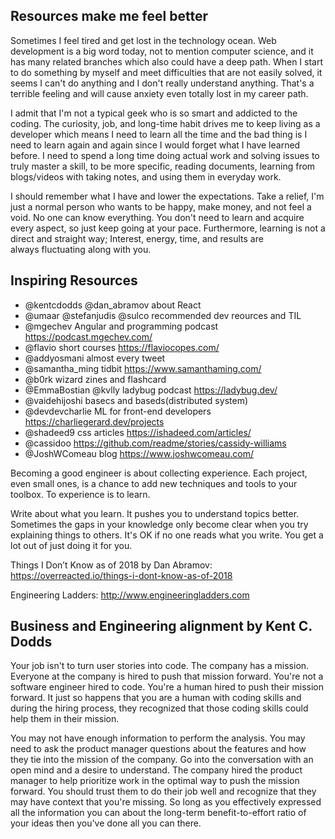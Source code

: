## Resources make me feel better
Sometimes I feel tired and get lost in the technology ocean. Web development is a big word today, not to mention computer science, and it has many related branches which also could have a deep path. When I start to do something by myself and meet difficulties that are not easily solved, it seems I can't do anything and I don't really understand anything. That's a terrible feeling and will cause anxiety even totally lost in my career path.

I admit that I'm not a typical geek who is so smart and addicted to the coding. The curiosity, job, and long-time habit drives me to keep living as a developer which means I need to learn all the time and the bad thing is I need to learn again and again since I would forget what I have learned before. I need to spend a long time doing actual work and solving issues to truly master a skill, to be more specific, reading documents, learning from blogs/videos with taking notes, and using them in everyday work.

I should remember what I have and lower the expectations. Take a relief, I'm just a normal person who wants to be happy, make money, and not feel a void. No one can know everything. You don't need to learn and acquire every aspect, so just keep going at your pace. Furthermore, learning is not a direct and straight way; Interest, energy, time, and results are always fluctuating along with you.

## Inspiring Resources
- @kentcdodds @dan_abramov about React
- @umaar @stefanjudis @sulco recommended dev reources and TIL
- @mgechev Angular and programming podcast https://podcast.mgechev.com/
- @flavio short courses https://flaviocopes.com/
- @addyosmani almost every tweet
- @samantha_ming tidbit https://www.samanthaming.com/
- @b0rk wizard zines and flashcard
- @EmmaBostian @kvlly ladybug podcast https://ladybug.dev/
- @vaidehijoshi basecs and baseds(distributed system)
- @devdevcharlie ML for front-end developers https://charliegerard.dev/projects
- @shadeed9 css articles https://ishadeed.com/articles/
- @cassidoo https://github.com/readme/stories/cassidy-williams
- @JoshWComeau blog https://www.joshwcomeau.com/

Becoming a good engineer is about collecting experience. Each project, even small ones, is a chance to add new techniques and tools to your toolbox. To experience is to learn.

Write about what you learn. It pushes you to understand topics better. Sometimes the gaps in your knowledge only become clear when you try explaining things to others. It's OK if no one reads what you write. You get a lot out of just doing it for you.

Things I Don’t Know as of 2018 by Dan Abramov: https://overreacted.io/things-i-dont-know-as-of-2018

Engineering Ladders: http://www.engineeringladders.com

## Business and Engineering alignment by Kent C. Dodds
Your job isn't to turn user stories into code. The company has a mission. Everyone at the company is hired to push that mission forward. You're not a software engineer hired to code. You're a human hired to push their mission forward. It just so happens that you are a human with coding skills and during the hiring process, they recognized that those coding skills could help them in their mission.

You may not have enough information to perform the analysis. You may need to ask the product manager questions about the features and how they tie into the mission of the company. Go into the conversation with an open mind and a desire to understand. The company hired the product manager to help prioritize work in the optimal way to push the mission forward. You should trust them to do their job well and recognize that they may have context that you're missing. So long as you effectively expressed all the information you can about the long-term benefit-to-effort ratio of your ideas then you've done all you can there.
